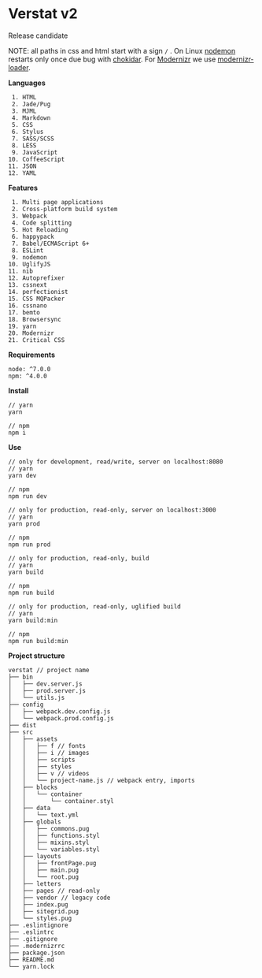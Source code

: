 # Verstat v2
Release candidate

NOTE: all paths in css and html start with a sign ```/``` . On Linux [nodemon](https://github.com/remy/nodemon) restarts only once due bug with [chokidar](https://github.com/paulmillr/chokidar). For [Modernizr](https://github.com/Modernizr/Modernizr) we use [modernizr-loader](https://github.com/peerigon/modernizr-loader).

**Languages**
```
 1. HTML
 2. Jade/Pug
 3. MJML
 4. Markdown
 5. CSS
 6. Stylus
 7. SASS/SCSS
 8. LESS
 9. JavaScript
10. CoffeeScript
11. JSON
12. YAML
```

**Features**
```
 1. Multi page applications
 2. Cross-platform build system
 3. Webpack
 4. Code splitting
 5. Hot Reloading
 6. happypack
 7. Babel/ECMAScript 6+
 8. ESLint
 9. nodemon
10. UglifyJS
11. nib
12. Autoprefixer
13. cssnext
14. perfectionist
15. CSS MQPacker
16. cssnano
17. bemto
18. Browsersync
19. yarn
20. Modernizr
21. Critical CSS
```

**Requirements**

```
node: ^7.0.0
npm: ^4.0.0
```

**Install**

```
// yarn
yarn

// npm
npm i
```

**Use**

```
// only for development, read/write, server on localhost:8080
// yarn
yarn dev

// npm
npm run dev
```
```
// only for production, read-only, server on localhost:3000
// yarn
yarn prod

// npm
npm run prod
```
```
// only for production, read-only, build
// yarn
yarn build

// npm
npm run build
```
```
// only for production, read-only, uglified build
// yarn
yarn build:min

// npm
npm run build:min
```

**Project structure**
```
verstat // project name
├── bin 
│   ├── dev.server.js
│   ├── prod.server.js
│   └── utils.js
├── config
│   ├── webpack.dev.config.js
│   └── webpack.prod.config.js
├── dist
├── src
│   ├── assets
│   │   ├── f // fonts
│   │   ├── i // images
│   │   ├── scripts
│   │   ├── styles
│   │   ├── v // videos
│   │   └── project-name.js // webpack entry, imports
│   ├── blocks
│   │   └── container
│   │       └── container.styl
│   ├── data
│   │   └── text.yml
│   ├── globals
│   │   ├── commons.pug
│   │   ├── functions.styl
│   │   ├── mixins.styl
│   │   └── variables.styl
│   ├── layouts
│   │   ├── frontPage.pug
│   │   ├── main.pug
│   │   └── root.pug
│   ├── letters
│   ├── pages // read-only
│   ├── vendor // legacy code
│   ├── index.pug
│   ├── sitegrid.pug
│   └── styles.pug
├── .eslintignore
├── .eslintrc
├── .gitignore
├── .modernizrrc
├── package.json
├── README.md
└── yarn.lock
```
